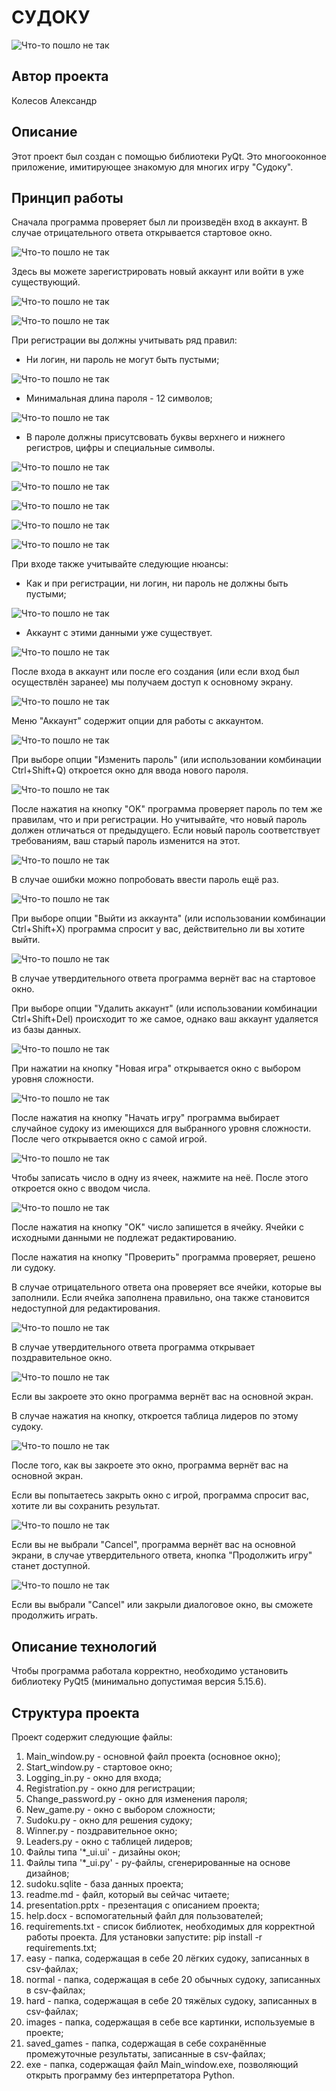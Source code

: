 # СУДОКУ


![Что-то пошло не так](images/sudoku_game.png "Судоку")


## Автор проекта


Колесов Александр


## Описание


Этот проект был создан с помощью библиотеки PyQt.
Это многооконное приложение, имитирующее знакомую для многих игру "Судоку".


## Принцип работы


Сначала программа проверяет был ли произведён вход в аккаунт.
В случае отрицательного ответа открывается стартовое окно.


![Что-то пошло не так](images/start_window.PNG "Создание нового аккаунта или вход в уже существующий")


Здесь вы можете зарегистрировать новый аккаунт или войти в уже существующий.


![Что-то пошло не так](images/registration.PNG "Регистрация")


![Что-то пошло не так](images/logging_in.PNG "Вход")


При регистрации вы должны учитывать ряд правил:


- Ни логин, ни пароль не могут быть пустыми;


![Что-то пошло не так](images/registration_format_error.PNG "Ни логин, ни пароль не могут быть пустыми")


- Минимальная длина пароля - 12 символов;


![Что-то пошло не так](images/length_error.PNG "Минимальная длина пароля - 12 символов")


- В пароле должны присутсвовать буквы верхнего и нижнего регистров, цифры и специальные символы.


![Что-то пошло не так](images/letters_error.PNG "В пароле должна быть хотя бы одна буква")


![Что-то пошло не так](images/big_letters_error.PNG "В пароле должна быть хотя бы одна буква верхнего регистра")


![Что-то пошло не так](images/small_letters_error.PNG "В пароле должна быть хотя бы одна буква нижнего регистра")


![Что-то пошло не так](images/digits_error.PNG "В пароле должна быть хотя бы одна цифра")


![Что-то пошло не так](images/special_symbols_error.PNG "В пароле должен быть хотя бы один специальный символ")


При входе также учитывайте следующие нюансы:


- Как и при регистрации, ни логин, ни пароль не должны быть пустыми;


![Что-то пошло не так](images/logging_in_format_error.PNG "Ни логин, ни пароль не могут быть пустыми")


- Аккаунт с этими данными уже существует.


![Что-то пошло не так](images/login_error.PNG "Аккаунт должен существовать")


После входа в аккаунт или после его создания (или если вход был осуществлён заранее) мы получаем доступ к основному экрану.


![Что-то пошло не так](images/main_window.PNG "Основное окно")


Меню "Аккаунт" содержит опции для работы с аккаунтом.


![Что-то пошло не так](images/account_menu.png "Меню 'Аккаунт'")


При выборе опции "Изменить пароль" (или использовании комбинации Ctrl+Shift+Q) откроется окно для ввода нового пароля.


![Что-то пошло не так](images/change_password.PNG "Опция 'Изменить пароль'")


После нажатия на кнопку "OK" программа проверяет пароль по тем же правилам, что и при регистрации.
Но учитывайте, что новый пароль должен отличаться от предыдущего.
Если новый пароль соответствует требованиям, ваш старый пароль изменится на этот.


![Что-то пошло не так](images/good_password.PNG "Пароль изменился")


В случае ошибки можно попробовать ввести пароль ещё раз.


![Что-то пошло не так](images/wrong_password.PNG "Пароль не соответствует требованиям. Попробуйте ещё")


При выборе опции "Выйти из аккаунта" (или использовании комбинации Ctrl+Shift+X) программа спросит у вас, действительно ли вы хотите выйти.


![Что-то пошло не так](images/quit_account.PNG "Опция 'Выйти из аккаунта'")


В случае утвердительного ответа программа вернёт вас на стартовое окно.


При выборе опции "Удалить аккаунт" (или использовании комбинации Ctrl+Shift+Del) происходит то же самое, однако ваш аккаунт удаляется из базы данных.


![Что-то пошло не так](images/delete_account.PNG "Опция 'Удалить аккаунт'")


При нажатии на кнопку "Новая игра" открывается окно с выбором уровня сложности.


![Что-то пошло не так](images/new_game.PNG "Новая игра")

После нажатия на кнопку "Начать игру" программа выбирает случайное судоку из имеющихся для выбранного уровня сложности.
После чего открывается окно с самой игрой.


![Что-то пошло не так](images/sudoku.png "Решите судоку")


Чтобы записать число в одну из ячеек, нажмите на неё.
После этого откроется окно с вводом числа.


![Что-то пошло не так](images/write_number.PNG "Ввод числа")


После нажатия на кнопку "OK" число запишется в ячейку.
Ячейки с исходными данными не подлежат редактированию.


После нажатия на кнопку "Проверить" программа проверяет, решено ли судоку.


В случае отрицательного ответа она проверяет все ячейки, которые вы заполнили.
Если ячейка заполнена правильно, она также становится недоступной для редактирования.


![Что-то пошло не так](images/check.png "Попробуйте ещё")


В случае утвердительного ответа программа открывает поздравительное окно.


![Что-то пошло не так](images/winner.PNG "Вы выиграли!!!")


Если вы закроете это окно программа вернёт вас на основной экран.


В случае нажатия на кнопку, откроется таблица лидеров по этому судоку.


![Что-то пошло не так](images/leaders.PNG "Таблица лидеров")


После того, как вы закроете это окно, программа вернёт вас на основной экран.


Если вы попытаетесь закрыть окно с игрой, программа спросит вас, хотите ли вы сохранить результат.


![Что-то пошло не так](images/save_game.PNG "Сохранить результаты")


Если вы не выбрали "Cancel", программа вернёт вас на основной экрани, в случае утвердительного ответа, кнопка "Продолжить игру" станет доступной.


![Что-то пошло не так](images/continue_game.PNG "Результаты сохранены")


Если вы выбрали "Cancel" или закрыли диалоговое окно, вы сможете продолжить играть.


## Описание технологий


Чтобы программа работала корректно, необходимо установить библиотеку PyQt5 (минимально допустимая версия 5.15.6).


## Структура проекта


Проект содержит следующие файлы:


1. Main_window.py - основной файл проекта (основное окно);
2. Start_window.py - стартовое окно;
3. Logging_in.py - окно для входа;
4. Registration.py - окно для регистрации;
5. Change_password.py - окно для изменения пароля;
6. New_game.py - окно с выбором сложности;
7. Sudoku.py - окно для решения судоку;
8. Winner.py - поздравительное окно;
9. Leaders.py - окно с таблицей лидеров;
10. Файлы типа '*_ui.ui' - дизайны окон;
11. Файлы типа '*_ui.py' - py-файлы, сгенерированные на основе дизайнов;
12. sudoku.sqlite - база данных проекта;
13. readme.md - файл, который вы сейчас читаете;
14. presentation.pptx - презентация с описанием проекта;
15. help.docx - вспомогательный файл для пользователей;
16. requirements.txt - список библиотек, необходимых для корректной работы проекта. Для установки запустите: pip install -r requirements.txt;
17. easy - папка, содержащая в себе 20 лёгких судоку, записанных в csv-файлах;
18. normal - папка, содержащая в себе 20 обычных судоку, записанных в csv-файлах;
19. hard - папка, содержащая в себе 20 тяжёлых судоку, записанных в csv-файлах;
20. images - папка, содержащая в себе все картинки, используемые в проекте;
21. saved_games - папка, содержащая в себе сохранённые промежуточные результаты, записанные в csv-файлах;
22. exe - папка, содержащая файл Main_window.exe, позволяющий открыть программу без интерпретатора Python.
